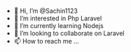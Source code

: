 - 👋 Hi, I’m @Sachin1123
- 👀 I’m interested in Php Laravel
- 🌱 I’m currently learning Nodejs
- 💞️ I’m looking to collaborate on Laravel
- 📫 How to reach me ...

<!---
Sachin1123/Sachin1123 is a ✨ special ✨ repository because its `README.md` (this file) appears on your GitHub profile.
You can click the Preview link to take a look at your changes.
--->
